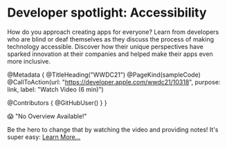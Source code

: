 # Developer spotlight: Accessibility

How do you approach creating apps for everyone? Learn from developers who are blind or deaf themselves as they discuss the process of making technology accessible. Discover how their unique perspectives have sparked innovation at their companies and helped make their apps even more inclusive.

@Metadata {
   @TitleHeading("WWDC21")
   @PageKind(sampleCode)
   @CallToAction(url: "https://developer.apple.com/wwdc21/10318", purpose: link, label: "Watch Video (6 min)")

   @Contributors {
      @GitHubUser(<replace this with your GitHub handle>)
   }
}

😱 "No Overview Available!"

Be the hero to change that by watching the video and providing notes! It's super easy:
 [Learn More…](https://wwdcnotes.com/documentation/wwdcnotes/contributing)
